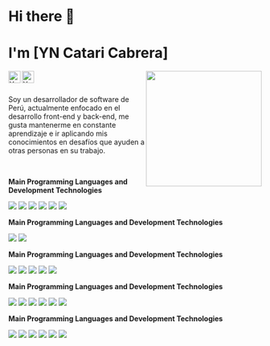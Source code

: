 <h1>Hi there 👋</h1>

# I'm [YN Catari Cabrera] 
<img align="right" width="230" src="https://media.giphy.com/media/M9gbBd9nbDrOTu1Mqx/giphy.gif">

<a href="https://www.linkedin.com/in/yncc/"><img align="left" alt="YN Catari Cabrera | Linkedin" width="24" title="Linkedin" alt="Linkedin" src="https://cdn.svgporn.com/logos/linkedin-icon.svg"></a>

<a href="https://twitter.com/yofer_nain"><img align="left" alt="YN Catari Cabrera| Twitter" width="24" title="Twitter" alt="Twitter" src="https://cdn.svgporn.com/logos/twitter.svg"></a>


<br><br>

Soy un desarrollador de software de Perú, actualmente enfocado en el desarrollo front-end y back-end, me gusta mantenerme en constante aprendizaje e ir aplicando mis conocimientos en desafíos que ayuden a otras personas en su trabajo.

<br>


**Main Programming Languages and Development Technologies**

<code><img src="https://img.icons8.com/color/48/000000/java-coffee-cup-logo.png"/></code>
<code><img src="https://img.icons8.com/color/48/000000/c-plus-plus-logo.png"/></code>
<code><img src="https://img.icons8.com/color/48/4a90e2/javascript.png"/></code>
<code><img src="https://img.icons8.com/ios-filled/50/4a90e2/php-logo.png"/></code>
<code><img src="https://img.icons8.com/color/48/4a90e2/angularjs.png"/></code>
<code><img src="https://img.icons8.com/wired/48/4a90e2/react.png"/></code>


**Main Programming Languages and Development Technologies**

<code><img src="https://img.icons8.com/color/48/4a90e2/linux.png"/></code>
<code><img src="https://img.icons8.com/color/48/4a90e2/windows-10.png"/></code>



**Main Programming Languages and Development Technologies**

<code><img src="https://img.icons8.com/color/48/4a90e2/microsoft-sql-server.png"/></code>
<code><img src="https://img.icons8.com/ios/48/4a90e2/mysql-logo.png"/></code>
<code><img src="https://img.icons8.com/color/48/4a90e2/mongodb.png"/></code>
<code><img src="https://img.icons8.com/color/48/4a90e2/firebase.png"/></code>
<code><img src="https://img.icons8.com/color/48/4a90e2/postgreesql.png"/></code>




**Main Programming Languages and Development Technologies**

<code><img src="https://img.icons8.com/fluent/48/4a90e2/visual-studio-code-insides.png"/></code>
<code><img src="https://img.icons8.com/color/48/4a90e2/visual-studio.png"/></code>
<code><img src="https://img.icons8.com/clouds/100/4a90e2/atom-editor.png"/></code>
<code><img src="https://img.icons8.com/fluent/48/4a90e2/sublime-text.png"/></code>
<code><img src="https://img.icons8.com/color/48/4a90e2/android-os.png"/></code>
<code><img src="https://img.icons8.com/color/48/4a90e2/flutter.png"/></code>


**Main Programming Languages and Development Technologies**

<code><img src="https://img.icons8.com/color/48/000000/java-coffee-cup-logo.png"/></code>
<code><img src="https://img.icons8.com/color/48/000000/c-plus-plus-logo.png"/></code>
<code><img src="https://img.icons8.com/color/48/4a90e2/javascript.png"/></code>
<code><img src="https://img.icons8.com/ios-filled/50/4a90e2/php-logo.png"/></code>
<code><img src="https://img.icons8.com/color/48/4a90e2/angularjs.png"/></code>
<code><img src="https://img.icons8.com/wired/48/4a90e2/react.png"/></code>
